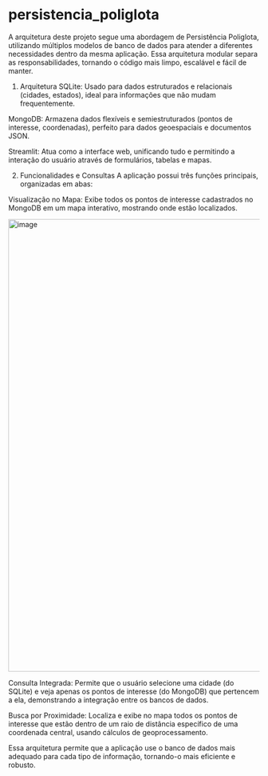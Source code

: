 # persistencia_poliglota
A arquitetura deste projeto segue uma abordagem de Persistência Poliglota, utilizando múltiplos modelos de banco de dados para atender a diferentes necessidades dentro da mesma aplicação. Essa arquitetura modular separa as responsabilidades, tornando o código mais limpo, escalável e fácil de manter.


1. Arquitetura
SQLite: Usado para dados estruturados e relacionais (cidades, estados), ideal para informações que não mudam frequentemente.

MongoDB: Armazena dados flexíveis e semiestruturados (pontos de interesse, coordenadas), perfeito para dados geoespaciais e documentos JSON.

Streamlit: Atua como a interface web, unificando tudo e permitindo a interação do usuário através de formulários, tabelas e mapas.

2. Funcionalidades e Consultas
A aplicação possui três funções principais, organizadas em abas:

Visualização no Mapa: Exibe todos os pontos de interesse cadastrados no MongoDB em um mapa interativo, mostrando onde estão localizados.

<img width="1152" height="905" alt="image" src="https://github.com/user-attachments/assets/e90d4ec1-df47-4bcd-9c5c-e36cf8e9a492" />

Consulta Integrada: Permite que o usuário selecione uma cidade (do SQLite) e veja apenas os pontos de interesse (do MongoDB) que pertencem a ela, demonstrando a integração entre os bancos de dados.

Busca por Proximidade: Localiza e exibe no mapa todos os pontos de interesse que estão dentro de um raio de distância específico de uma coordenada central, usando cálculos de geoprocessamento.

Essa arquitetura permite que a aplicação use o banco de dados mais adequado para cada tipo de informação, tornando-o mais eficiente e robusto.
